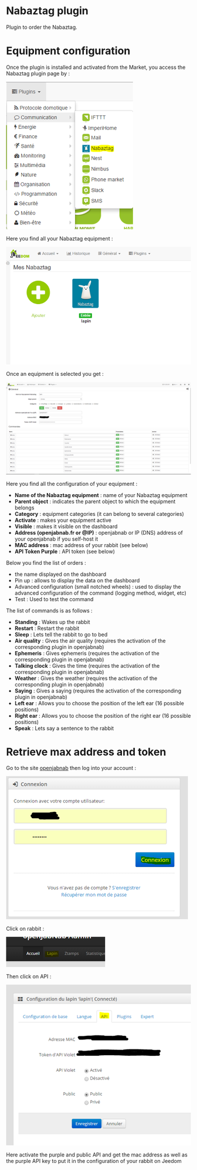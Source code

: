 # Nabaztag plugin

Plugin to order the Nabaztag.

# Equipment configuration 

Once the plugin is installed and activated from the Market, you access the Nabaztag plugin page by :

![nabaztag1](../images/nabaztag1.png)

Here you find all your Nabaztag equipment :

![nabaztag2](../images/nabaztag2.png)

Once an equipment is selected you get :

![nabaztag3](../images/nabaztag3.png)

Here you find all the configuration of your equipment :

-   **Name of the Nabaztag equipment** : name of your Nabaztag equipment
-   **Parent object** : indicates the parent object to which the equipment belongs
-   **Category** : equipment categories (it can belong to several categories)
-   **Activate** : makes your equipment active
-   **Visible** : makes it visible on the dashboard
-   **Address (openjabnab.fr or @IP)** : openjabnab or IP (DNS) address of your openjabnab if you self-host it
-   **MAC address** : mac address of your rabbit (see below)
-   **API Token Purple** : API token (see below)

Below you find the list of orders :

-   the name displayed on the dashboard
-   Pin up : allows to display the data on the dashboard
-   Advanced configuration (small notched wheels) : used to display the advanced configuration of the command (logging method, widget, etc)
-   Test : Used to test the command

The list of commands is as follows :

-   **Standing** : Wakes up the rabbit
-   **Restart** : Restart the rabbit
-   **Sleep** : Lets tell the rabbit to go to bed
-   **Air quality** : Gives the air quality (requires the activation of the corresponding plugin in openjabnab)
-   **Ephemeris** : Gives ephemeris (requires the activation of the corresponding plugin in openjabnab)
-   **Talking clock** : Gives the time (requires the activation of the corresponding plugin in openjabnab)
-   **Weather** : Gives the weather (requires the activation of the corresponding plugin in openjabnab)
-   **Saying** : Gives a saying (requires the activation of the corresponding plugin in openjabnab)
-   **Left ear** : Allows you to choose the position of the left ear (16 possible positions)
-   **Right ear** : Allows you to choose the position of the right ear (16 possible positions)
-   **Speak** : Lets say a sentence to the rabbit

# Retrieve max address and token 

Go to the site [openjabnab](http://openjabnab.fr/ojn_admin/index.php) then log into your account :

![nabaztag4](../images/nabaztag4.png)

Click on rabbit :

![nabaztag5](../images/nabaztag5.png)

Then click on API :

![nabaztag6](../images/nabaztag6.png)

Here activate the purple and public API and get the mac address as well as the purple API key to put it in the configuration of your rabbit on Jeedom
